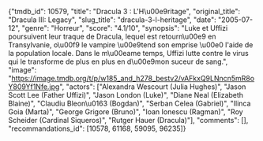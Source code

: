 {"tmdb_id": 10579, "title": "Dracula 3 : L'H\u00e9ritage", "original_title": "Dracula III: Legacy", "slug_title": "dracula-3-l-heritage", "date": "2005-07-12", "genre": "Horreur", "score": "4.1/10", "synopsis": "Luke et Uffizi poursuivent leur traque de Dracula, lequel est retourn\u00e9 en Transylvanie, o\u00f9 le vampire \u00e9tend son emprise \u00e0 l'aide de la population locale. Dans le m\u00eame temps, Uffizi lutte contre le virus qui le transforme de plus en plus en d\u00e9mon suceur de sang.", "image": "https://image.tmdb.org/t/p/w185_and_h278_bestv2/vAFkxQ9LNncn5mR8oY809Yf1Nfe.jpg", "actors": ["Alexandra Wescourt (Julia Hughes)", "Jason Scott Lee (Father Uffizi)", "Jason London (Luke)", "Diane Neal (Elizabeth Blaine)", "Claudiu Bleon\u0163 (Bogdan)", "Serban Celea (Gabriel)", "Ilinca Goia (Marta)", "George Grigore (Bruno)", "Ioan Ionescu (Ragman)", "Roy Scheider (Cardinal Siqueros)", "Rutger Hauer (Dracula)"], "comments": [], "recommandations_id": [10578, 61168, 59095, 96235]}